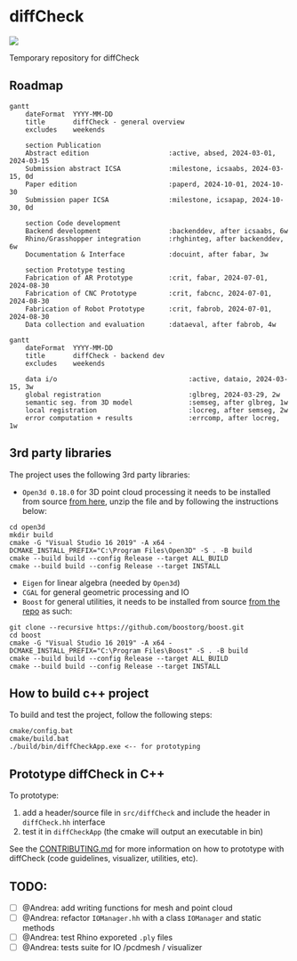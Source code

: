 # diffCheck
<p align="left">
    <img src="https://github.com/diffCheckOrg/diffCheck/actions/workflows/win-build.yml/badge.svg">
</p>

Temporary repository for diffCheck

## Roadmap

```mermaid
gantt
    dateFormat  YYYY-MM-DD
    title       diffCheck - general overview
    excludes    weekends

    section Publication
    Abstract edition                    :active, absed, 2024-03-01, 2024-03-15
    Submission abstract ICSA            :milestone, icsaabs, 2024-03-15, 0d
    Paper edition                       :paperd, 2024-10-01, 2024-10-30
    Submission paper ICSA               :milestone, icsapap, 2024-10-30, 0d

    section Code development
    Backend development                 :backenddev, after icsaabs, 6w
    Rhino/Grasshopper integration       :rhghinteg, after backenddev, 6w
    Documentation & Interface           :docuint, after fabar, 3w

    section Prototype testing
    Fabrication of AR Prototype         :crit, fabar, 2024-07-01, 2024-08-30
    Fabrication of CNC Prototype        :crit, fabcnc, 2024-07-01, 2024-08-30
    Fabrication of Robot Prototype      :crit, fabrob, 2024-07-01, 2024-08-30
    Data collection and evaluation      :dataeval, after fabrob, 4w
```

```mermaid
gantt
    dateFormat  YYYY-MM-DD
    title       diffCheck - backend dev
    excludes    weekends

    data i/o                                 :active, dataio, 2024-03-15, 3w
    global registration                      :glbreg, 2024-03-29, 2w
    semantic seg. from 3D model              :semseg, after glbreg, 1w
    local registration                       :locreg, after semseg, 2w
    error computation + results              :errcomp, after locreg, 1w
```

## 3rd party libraries

The project uses the following 3rd party libraries:
- `Open3d 0.18.0` for 3D point cloud processing it needs to be installed from source [from here](https://github.com/isl-org/Open3D/releases/download/v0.18.0/open3d-devel-windows-amd64-0.18.0.zip), unzip the file and by following the instructions below:
```terminal
cd open3d
mkdir build
cmake -G "Visual Studio 16 2019" -A x64 -DCMAKE_INSTALL_PREFIX="C:\Program Files\Open3D" -S . -B build
cmake --build build --config Release --target ALL_BUILD
cmake --build build --config Release --target INSTALL
```
- `Eigen` for linear algebra (needed by `Open3d`)
- `CGAL` for general geometric processing and IO
- `Boost` for general utilities, it needs to be installed from source [from the repo](https://github.com/boostorg/boost) as such:
```terminal
git clone --recursive https://github.com/boostorg/boost.git
cd boost
cmake -G "Visual Studio 16 2019" -A x64 -DCMAKE_INSTALL_PREFIX="C:\Program Files\Boost" -S . -B build
cmake --build build --config Release --target ALL_BUILD
cmake --build build --config Release --target INSTALL
```

## How to build c++ project
To build and test the project, follow the following steps:

```terminal
cmake/config.bat
cmake/build.bat
./build/bin/diffCheckApp.exe <-- for prototyping
```

## Prototype diffCheck in C++
To prototype:
1) add a header/source file in `src/diffCheck` and include the header in `diffCheck.hh` interface
1) test it in `diffCheckApp` (the cmake will output an executable in bin)

See the [CONTRIBUTING.md](https://github.com/diffCheckOrg/diffCheck/blob/main/CONTRIBUTING.md) for more information on how to prototype with diffCheck (code guidelines, visualizer, utilities, etc).


## TODO:
- [ ] @Andrea: add writing functions for mesh and point cloud
- [ ] @Andrea: refactor `IOManager.hh` with a class `IOManager` and static methods
- [ ] @Andrea: test Rhino exporeted `.ply` files
- [ ] @Andrea: tests suite for IO /pcdmesh / visualizer
